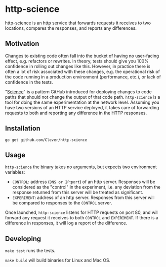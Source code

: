 # http-science

http-science is an http service that forwards requests it receives to two locations, compares the responses, and reports any differences.

## Motivation

Changes to existing code often fall into the bucket of having no user-facing effect, e.g. refactors or rewrites.
In theory, tests should give you 100% confidence in rolling out changes like this.
However, in practice there is often a lot of risk associated with these changes, e.g. the operational risk of the code running in a production environment (performance, etc.), or lack of confidence in the tests.

"[Science](http://zachholman.com/talk/move-fast-break-nothing/)" is a pattern GitHub introduced for deploying changes to code paths that should not change the output of that code path.
`http-science` is a tool for doing the same experimentation at the network level.
Assuming you have two versions of an HTTP service deployed, it takes care of forwarding requests to both and reporting any difference in the HTTP responses.

## Installation

`go get github.com/Clever/http-science`

## Usage

`http-science` the binary takes no arguments, but expects two environment variables:

* `CONTROL`: address (`DNS or IP`:`port`) of an http server. Responses will be considered as the "control" in the experiment, i.e. any deviation from the response returned from this server will be treated as significant.
* `EXPERIMENT`: address of an http server. Responses from this server will be compared to responses to the `CONTROL` server.

Once launched, `http-science` listens for HTTP requests on port 80, and will forward any request it receives to both `CONTROL` and `EXPERIMENT`.
If there is a difference in responses, it will log a report of the difference.


## Developing

`make test` runs the tests.

`make build` will build binaries for Linux and Mac OS.
